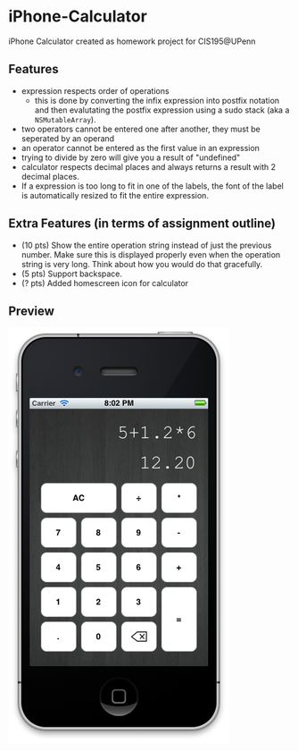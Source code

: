 iPhone-Calculator
=================

iPhone Calculator created as homework project for CIS195@UPenn

Features
--------

- expression respects order of operations
	- this is done by converting the infix expression into postfix notation and then evalutating the
  		  postfix expression using a sudo stack (aka a `NSMutableArray`).
- two operators cannot be entered one after another, they must be seperated by an operand
- an operator cannot be entered as the first value in an expression
- trying to divide by zero will give you a result of "undefined"
- calculator respects decimal places and always returns a result with 2 decimal places.
- If a expression is too long to fit in one of the labels, the font of the label is automatically resized to fit the entire expression.

Extra Features (in terms of assignment outline)
----------------------------------------------

- (10 pts) Show the entire operation string instead of just the previous number. Make sure this is displayed properly even when the operation string is very long. Think about how you would do that gracefully.
- (5 pts) Support backspace. 
- (? pts) Added homescreen icon for calculator 

Preview
-------
![preview](./preview.png?raw=true "Calculator Screenshot")

